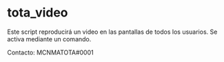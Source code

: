 # tota_video
Este script reproducirá un video en las pantallas de todos los usuarios. Se activa mediante un comando.

Contacto: MCNMATOTA#0001
